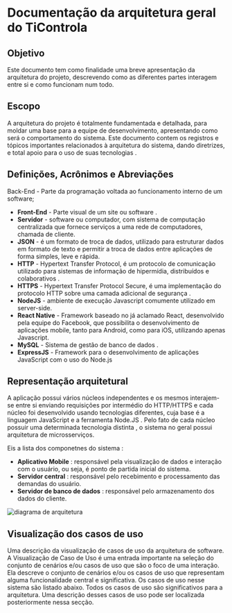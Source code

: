 # Documentação da arquitetura geral do TiControla

## Objetivo
Este documento tem como finalidade uma breve apresentação da arquitetura do projeto, descrevendo como as diferentes partes interagem entre si e como funcionam num todo.

## Escopo

A arquitetura do projeto é totalmente fundamentada e detalhada, para moldar
uma base para a equipe de desenvolvimento, apresentando como será o comportamento do sistema.
Este documento contem os registros e tópicos importantes relacionados à arquitetura do sistema,
dando diretrizes, e total apoio para o uso de suas tecnologias .

## Definições, Acrônimos e Abreviações

Back-End - Parte da programação voltada ao funcionamento interno de um software;
* **Front-End** - Parte visual de um site ou software .
* **Servidor** - software ou computador, com sistema de computação centralizada que fornece
serviços a uma rede de computadores, chamada de cliente.
* **JSON** - é um formato de troca de dados, utilizado para estruturar dados em formato de
texto e permitir a troca de dados entre aplicações de forma simples, leve e rápida.
* **HTTP** - Hypertext Transfer Protocol, é um protocolo de comunicação utilizado para
sistemas de informação de hipermídia, distribuídos e colaborativos .
* **HTTPS** - Hypertext Transfer Protocol Secure, é uma implementação do protocolo HTTP
sobre uma camada adicional de segurança .
* **NodeJS** - ambiente de execução Javascript comumente utilizado em server-side.
* **React Native** - Framework baseado no já aclamado React, desenvolvido pela equipe do Facebook, que possibilita o desenvolvimento de aplicações mobile, tanto para Android, como para iOS, utilizando apenas Javascript. 
* **MySQL** - Sistema de gestão de banco de dados . 
* **ExpressJS** - Framework para o desenvolvimento de aplicações JavaScript com o uso do Node.js

## Representação arquitetural

A aplicação possui vários núcleos independentes e os mesmos interajem-se entre si enviando
requisições por intermédio do HTTP/HTTPS e cada núcleo foi desenvolvido usando tecnologias
diferentes, cuja base é a linguagem JavaScript e a ferramenta Node.JS . Pelo fato de cada núcleo
possuir uma determinada tecnologia distinta , o sistema no geral possui arquitetura de
microsserviços.

Eis a lista dos componetnes do sistema :

* **Aplicativo Mobile** : responsável pela visualização de dados e interação com o usuário, ou seja, é ponto de partida inicial do sistema.
* **Servidor central** :  responsável pelo recebimento e processamento das demandas do usuário.
* **Servidor de banco de dados** : responsável pelo armazenamento dos dados do cliente.

![diagrama de arquitetura](https://user-images.githubusercontent.com/9947506/176018987-5ac04711-7778-4571-850d-b674dda9ab3e.png)


##  Visualização dos casos de uso

Uma descrição da visualização de casos de uso da arquitetura de software. A Visualização de Caso de Uso é uma entrada importante na seleção do conjunto de cenários e/ou casos de uso que são o foco de uma interação. Ela descreve o conjunto de cenários e/ou os casos de uso que representam alguma funcionalidade central e significativa. Os casos de uso nesse sistema são listado abaixo. Todos os casos de uso são significativos para a arquitetura. Uma descrição desses casos de uso pode ser localizada posteriormente nessa secção.


